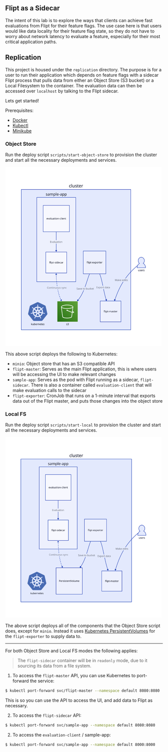 Flipt as a Sidecar
------------

The intent of this lab is to explore the ways that clients can achieve fast evaluations from Flipt for their feature flags. The use case here is that users would like data locality for their feature flag state, so they do not have to worry about network latency to evaluate a feature, especially for their most critical application paths.

## Replication

This project is housed under the `replication` directory. The purpose is for a user to run their application which depends on feature flags with a sidecar Flipt process that pulls data from either an Object Store (S3 bucket) or a Local Filesystem to the container. The evaluation data can then be accessed over `localhost` by talking to the Flipt sidecar.

Lets get started!

Prerequisites:
- [Docker](https://www.docker.com/)
- [Kubectl](https://kubernetes.io/docs/reference/kubectl/)
- [Minikube](https://minikube.sigs.k8s.io/docs/)

### Object Store

Run the deploy script `scripts/start-object-store` to provision the cluster and start all the necessary deployments and services.

<img src="./replication/diagrams/diagram-object-store.svg" alt="Object Store Replication" width="500px" />

This above script deploys the following to Kubernetes:
- `minio`: Object store that has an S3 compatible API
- `flipt-master`: Serves as the main Flipt application, this is where users will be accessing the UI to make relevant changes
- `sample-app`: Serves as the pod with Flipt running as a sidecar, `flipt-sidecar`. There is also a container called `evaluation-client` that will make evaluation calls to the sidecar
- `flipt-exporter`: CronJob that runs on a 1-minute interval that exports data out of the Flipt master, and puts those changes into the object store

### Local FS

Run the deploy script `scripts/start-local` to provision the cluster and start all the necessary deployments and services.

<img src="./replication/diagrams/diagram-local.svg" alt="Local Replication" width="500px" />

The above script deploys all of the components that the Object Store script does, except for `minio`. Instead it uses [Kubernetes PersistentVolumes](https://kubernetes.io/docs/concepts/storage/persistent-volumes/) for the `flipt-exporter` to supply data to.

---

For both Object Store and Local FS modes the following applies:

> The `flipt-sidecar` container will be in `readonly` mode, due to it sourcing its data from a file system.

1. To access the `flipt-master` API, you can use Kubernetes to port-forward the service:

```bash
$ kubectl port-forward svc/flipt-master --namespace default 8080:8080
```

This is so you can use the API to access the UI, and add data to Flipt as necessary.

2. To access the `flipt-sidecar` API:

```bash
$ kubectl port-forward svc/sample-app --namespace default 8080:8080
```

2. To access the `evaluation-client` / sample-app:

```bash
$ kubectl port-forward svc/sample-app --namespace default 8000:8000
```